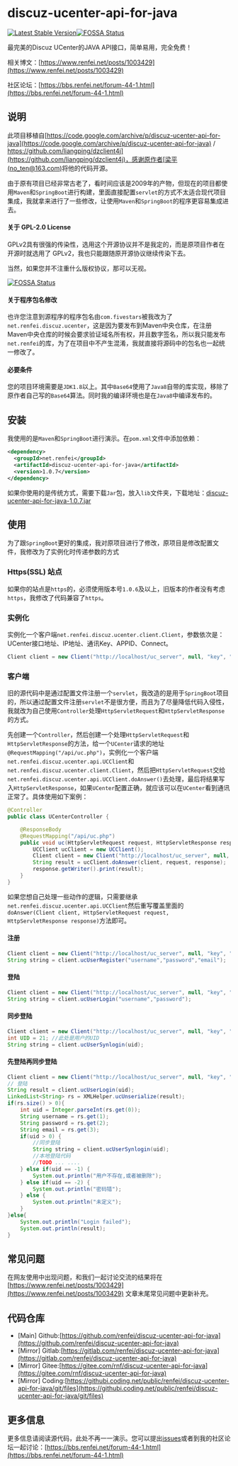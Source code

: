 # discuz-ucenter-api-for-java

<a href="https://search.maven.org/search?q=g:%22net.renfei%22%20AND%20a:%22discuz-ucenter-api-for-java%22" target="_blank"><img src="https://img.shields.io/maven-central/v/net.renfei/discuz-ucenter-api-for-java.svg?label=Maven%20Central" alt="Latest Stable Version"/></a>[![FOSSA Status](https://app.fossa.com/api/projects/git%2Bgithub.com%2Frenfei%2Fdiscuz-ucenter-api-for-java.svg?type=shield)](https://app.fossa.com/projects/git%2Bgithub.com%2Frenfei%2Fdiscuz-ucenter-api-for-java?ref=badge_shield)

最完美的Discuz UCenter的JAVA API接口，简单易用，完全免费！

相关博文：[https://www.renfei.net/posts/1003429](https://www.renfei.net/posts/1003429)

社区论坛：[https://bbs.renfei.net/forum-44-1.html](https://bbs.renfei.net/forum-44-1.html)

## 说明

此项目移植自[https://code.google.com/archive/p/discuz-ucenter-api-for-java](https://code.google.com/archive/p/discuz-ucenter-api-for-java) / [https://github.com/liangping/dzclient4j](https://github.com/liangping/dzclient4j)，感谢原作者[梁平 (no_ten@163.com)](https://github.com/liangping)将他的代码开源。

由于原有项目已经非常古老了，看时间应该是2009年的产物，但现在的项目都使用```Maven```和```SpringBoot```进行构建，里面直接配置```servlet```的方式不太适合现代项目集成，我就拿来进行了一些修改，让使用```Maven```和```SpringBoot```的程序更容易集成进去。

#### 关于 GPL-2.0 License

GPLv2具有很强的传染性，选用这个开源协议并不是我定的，而是原项目作者在开源时就选用了 GPLv2，我也只能跟随原开源协议继续传染下去。

当然，如果您并不注重什么版权协议，那可以无视。

[![FOSSA Status](https://app.fossa.com/api/projects/git%2Bgithub.com%2Frenfei%2Fdiscuz-ucenter-api-for-java.svg?type=large)](https://app.fossa.com/projects/git%2Bgithub.com%2Frenfei%2Fdiscuz-ucenter-api-for-java?ref=badge_large)

#### 关于程序包名修改

也许您注意到源程序的程序包名由```com.fivestars```被我改为了```net.renfei.discuz.ucenter```，这是因为要发布到Maven中央仓库，在注册Maven中央仓库的时候会要求验证域名所有权，并且数字签名，所以我只能发布```net.renfei```的库，为了在项目中不产生混淆，我就直接将源码中的包名也一起统一修改了。

#### 必要条件

您的项目环境需要是```JDK1.8```以上。其中```Base64```使用了```Java8```自带的库实现，移除了原作者自己写的```Base64```算法。同时我的编译环境也是在```Java8```中编译发布的。

## 安装

我使用的是```Maven```和```SpringBoot```进行演示。在```pom.xml```文件中添加依赖：
```xml
<dependency>
  <groupId>net.renfei</groupId>
  <artifactId>discuz-ucenter-api-for-java</artifactId>
  <version>1.0.7</version>
</dependency>
```

如果你使用的是传统方式，需要下载```Jar```包，放入```lib```文件夹，下载地址：[discuz-ucenter-api-for-java-1.0.7.jar
](https://github.com/renfei/discuz-ucenter-api-for-java/releases/download/1.0.7/discuz-ucenter-api-for-java-1.0.7.jar)

## 使用

为了跟```SpringBoot```更好的集成，我对原项目进行了修改，原项目是修改配置文件，我修改为了实例化时传递参数的方式

### Https(SSL) 站点
如果你的站点是```https```的，必须使用版本号```1.0.6```及以上，旧版本的作者没有考虑```https```，我修改了代码兼容了```https```。

### 实例化

实例化一个客户端```net.renfei.discuz.ucenter.client.Client```，参数依次是：UCenter接口地址、IP地址、通讯Key、APPID、Connect。

```java
Client client = new Client("http://localhost/uc_server", null, "key", "2","");
```

### 客户端

旧的源代码中是通过配置文件注册一个```servlet```，我改造的是用于```SpringBoot```项目的，所以通过配置文件注册```servlet```不是很方便，而且为了尽量降低代码入侵性，我就改为自己使用```Controller```处理```HttpServletRequest```和```HttpServletResponse```的方式。

先创建一个```Controller```，然后创建一个处理```HttpServletRequest```和```HttpServletResponse```的方法，给一个```UCenter```请求的地址```@RequestMapping("/api/uc.php")```，实例化一个客户端```net.renfei.discuz.ucenter.api.UCClient```和```net.renfei.discuz.ucenter.client.Client```，然后把```HttpServletRequest```交给```net.renfei.discuz.ucenter.api.UCClient.doAnswer()```去处理，最后将结果写入```HttpServletResponse```，如果```UCenter```配置正确，就应该可以在```UCenter```看到通讯正常了。具体使用如下案例：

```Java
@Controller
public class UCenterController {

    @ResponseBody
    @RequestMapping("/api/uc.php")
    public void uc(HttpServletRequest request, HttpServletResponse response) throws IOException {
        UCClient ucClient = new UCClient();
        Client client = new Client("http://localhost/uc_server", null, "key", "2","");
        String result = ucClient.doAnswer(client, request, response);
        response.getWriter().print(result);
    }
}
```

如果您想自己处理一些动作的逻辑，只需要继承```net.renfei.discuz.ucenter.api.UCClient```然后重写覆盖里面的```doAnswer(Client client, HttpServletRequest request, HttpServletResponse response)```方法即可。

#### 注册
```java
Client client = new Client("http://localhost/uc_server", null, "key", "2","");
String string = client.ucUserRegister("username","password","email");
```

#### 登陆
```java
Client client = new Client("http://localhost/uc_server", null, "key", "2","");
String string = client.ucUserLogin("username","password");
```

#### 同步登陆
```java
Client client = new Client("http://localhost/uc_server", null, "key", "2","");
int UID = 21; //此处是用户的UID
String string = client.ucUserSynlogin(uid);
```

#### 先登陆再同步登陆
```java
Client client = new Client("http://localhost/uc_server", null, "key", "2","");
// 登陆
String result = client.ucUserLogin(uid);
LinkedList<String> rs = XMLHelper.ucUnserialize(result);
if(rs.size() > 0){
	int uid = Integer.parseInt(rs.get(0));
	String username = rs.get(1);
	String password = rs.get(2);
	String email = rs.get(3);
	if(uid > 0) {
		//同步登陆
		String string = client.ucUserSynlogin(uid);
		//本地登陆代码
		//TODO ... ....
	} else if(uid == -1) {
		System.out.println("用户不存在,或者被删除");
	} else if(uid == -2) {
		System.out.println("密码错");
	} else {
		System.out.println("未定义");
	}
}else{
	System.out.println("Login failed");
	System.out.println(result);
}
```

## 常见问题
在网友使用中出现问题，和我们一起讨论交流的结果将在 [https://www.renfei.net/posts/1003429](https://www.renfei.net/posts/1003429) 文章末尾常见问题中更新补充。

## 代码仓库
- [Main] Github:[https://github.com/renfei/discuz-ucenter-api-for-java](https://github.com/renfei/discuz-ucenter-api-for-java)
- [Mirror] Gitlab:[https://gitlab.com/renfei/discuz-ucenter-api-for-java](https://gitlab.com/renfei/discuz-ucenter-api-for-java)
- [Mirror] Gitee:[https://gitee.com/rnf/discuz-ucenter-api-for-java](https://gitee.com/rnf/discuz-ucenter-api-for-java)
- [Mirror] Coding:[https://githubi.coding.net/public/renfei/discuz-ucenter-api-for-java/git/files](https://githubi.coding.net/public/renfei/discuz-ucenter-api-for-java/git/files)

## 更多信息

更多信息请阅读源代码，此处不再一一演示。您可以提出[issues](https://github.com/renfei/discuz-ucenter-api-for-java/issues)或者到我的社区论坛一起讨论：[https://bbs.renfei.net/forum-44-1.html](https://bbs.renfei.net/forum-44-1.html)
